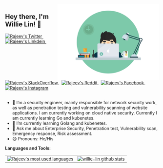 <img align="right" height="250" alt="GIF" src="https://raw.githubusercontent.com/willie-lin/willie-lin/main/logo.gif" />

##  Hey there, I'm Willie Lin! 👋

<a href="https://twitter.com/callicoder">
  <img alt="Rajeev's Twitter" width="22px" src="https://cdn.jsdelivr.net/npm/simple-icons@v3/icons/twitter.svg" />
</a> &nbsp;
<a href="https://linkedin.com/in/callicoder">
  <img alt="Rajeev's Linkdein" width="22px" src="https://cdn.jsdelivr.net/npm/simple-icons@v3/icons/linkedin.svg" />
</a> &nbsp;
<a href="https://stackoverflow.com/users/4837440/rajeev-kumar-singh">
  <img alt="Rajeev's StackOverflow" width="22px" src="https://cdn.jsdelivr.net/npm/simple-icons@v3/icons/stackoverflow.svg" />
</a> &nbsp;
<a href="https://www.reddit.com/user/callicoder">
  <img alt="Rajeev's Reddit" width="22px" src="https://cdn.jsdelivr.net/npm/simple-icons@v3/icons/reddit.svg" />
</a> &nbsp;
<a href="https://www.facebook.com/rajeevhub/">
  <img alt="Rajeev's Facebook" width="22px" src="https://cdn.jsdelivr.net/npm/simple-icons@v3/icons/facebook.svg" />
</a>  &nbsp;
<a href="https://instagram.com/rajeevhub/">
  <img alt="Rajeev's Instagram" width="22px" src="https://cdn.jsdelivr.net/npm/simple-icons@v3/icons/instagram.svg" />
</a>
<br/>
<br/>


- 🔭 I’m a security engineer, mainly responsible for network security work, as well as penetration testing and vulnerability scanning of website applications. I am currently working on cloud native security.
Currently I am currently learning Go and kubenetes.
- 🌱 I’m currently learning Golang and kubenetes.
- 💬 Ask me about Enterprise Security, Penetration test, Vulnerability scan, Emergency response, Risk assessment.
- 😄 Pronouns: He/His
<!--
[![Twitter follow @](https://img.shields.io/twitter/)](https://twitter.com/) &nbsp;
[![Linkedin follow @](https://img.shields.io/)](https://www.linkedin.com/) &nbsp;
[![Reddit follow @](https://img.shields.io/reddit/)](https://www.reddit.com/) &nbsp;
[![Blog](https://img.shields.io/)](https://www.willie-lin.tk)
-->
<!--
**willie-lin/willie-lin** is a ✨ _special_ ✨ repository because its `README.md` (this file) appears on your GitHub profile.

Here are some ideas to get you started:

- 🔭 I’m currently working on ...
- 🌱 I’m currently learning ...
- 👯 I’m looking to collaborate on ...
- 🤔 I’m looking for help with ...
- 💬 Ask me about ...
- 📫 How to reach me: ...
- 😄 Pronouns: ...
- ⚡ Fun fact: ...
-->

**Languages and Tools:**  
<table border="0">
  <tr>
    <td>
      <a href="https://github.com/willie-lin">
  <img align="center" src="https://github-readme-stats.vercel.app/api/top-langs/?username=callicoder&theme=light&count_private=true&layout=compact" alt="Rajeev's most used languages" />
</a>
    </td>
    <td>
<a href="https://github.com/willie-lin">
 <img align="center" src="https://github-readme-stats.vercel.app/api?username=willie-lin&show_icons=true&theme=light&line_height=27&include_all_commits=true&count_private=true&hide=issues,prs,contribs" alt="willie-lin github stats"/>
</a>
    </td>
    </tr>
  </table>
